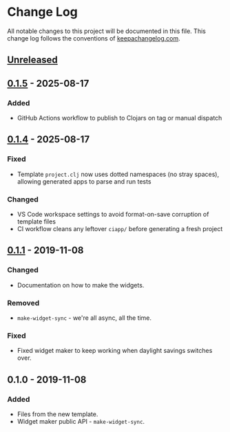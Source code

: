 # Change Log
All notable changes to this project will be documented in this file. This change log follows the conventions of [keepachangelog.com](http://keepachangelog.com/).

## [Unreleased]

## [0.1.5] - 2025-08-17
### Added
- GitHub Actions workflow to publish to Clojars on tag or manual dispatch

## [0.1.4] - 2025-08-17
### Fixed
- Template `project.clj` now uses dotted namespaces (no stray spaces), allowing generated apps to parse and run tests
### Changed
- VS Code workspace settings to avoid format-on-save corruption of template files
- CI workflow cleans any leftover `ciapp/` before generating a fresh project

## [0.1.1] - 2019-11-08
### Changed
- Documentation on how to make the widgets.

### Removed
- `make-widget-sync` - we're all async, all the time.

### Fixed
- Fixed widget maker to keep working when daylight savings switches over.

## 0.1.0 - 2019-11-08
### Added
- Files from the new template.
- Widget maker public API - `make-widget-sync`.

[Unreleased]: https://github.com/hectorqlucero/lst/compare/v0.1.5...HEAD
[0.1.5]: https://github.com/hectorqlucero/lst/compare/v0.1.4...v0.1.5
[0.1.4]: https://github.com/hectorqlucero/lst/compare/v0.1.3...v0.1.4
[0.1.1]: https://github.com/your-name/ls/compare/0.1.0...0.1.1
